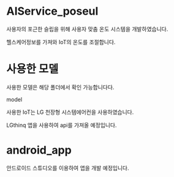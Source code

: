 # AIService_poseul

사용자의 포근한 슬립을 위해 사용자 맞춤 온도 시스템을 개발하였습니다.

헬스케어정보를 가져와 IoT의 온도를 조절합니다.

# 사용한 모델
사용한 모델은 해당 폴더에서 확인 가능합니다다.

model

사용한 IoT는 LG 천장형 시스템에어컨을 사용하였습니다.

LGthinq 앱을 사용하여 api를 가져올 예정입니다.

# android_app
안드로이드 스튜디오를 이용하여 앱을 개발 예정입니다.
